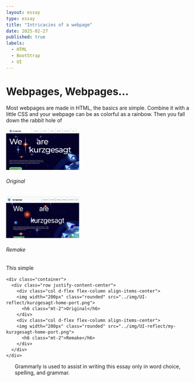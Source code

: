 ```yaml
---
layout: essay
type: essay
title: "Intricacies of a webpage"
date: 2025-02-27
published: true
labels:
  - HTML
  - BootStrap
  - UI
---
```


# Webpages, Webpages...
Most webpages are made in HTML, the basics are simple. Combine it with a little CSS and your webpage can be as colorful as a rainbow. Then you fall down the rabbit hole of **<div>**

<div class="container">
  <div class="row justify-content-center">
    <div class="col d-flex flex-column align-items-center">
    <img width="200px" class="rounded" src="../img/UI-reflect/kurzgesagt-home-port.png">
      <h6 class="mt-2">Original</h6>
    </div>
    <div class="col d-flex flex-column align-items-center">
    <img width="200px" class="rounded" src="../img/UI-reflect/my-kurzgesagt-home-port.png">
      <h6 class="mt-2">Remake</h6>
    </div>
  </div>
</div>

This simple 

```
<div class="container">
  <div class="row justify-content-center">
    <div class="col d-flex flex-column align-items-center">
    <img width="200px" class="rounded" src="../img/UI-reflect/kurzgesagt-home-port.png">
      <h6 class="mt-2">Original</h6>
    </div>
    <div class="col d-flex flex-column align-items-center">
    <img width="200px" class="rounded" src="../img/UI-reflect/my-kurzgesagt-home-port.png">
      <h6 class="mt-2">Remake</h6>
    </div>
  </div>
</div>
```



<ul>Grammarly is used to assist in writing this essay only in word choice, spelling, and grammar.</ul>
